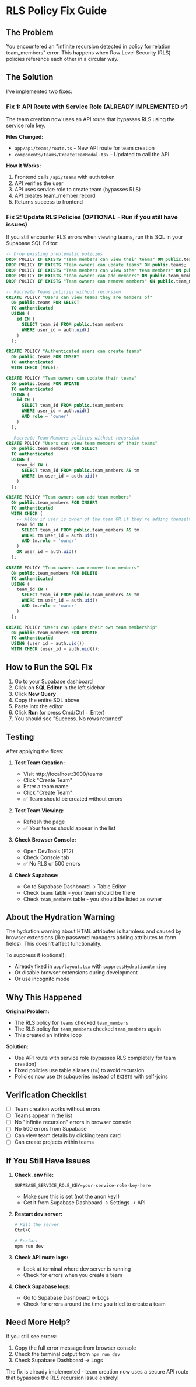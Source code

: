# RLS Policy Fix Guide

## The Problem

You encountered an "infinite recursion detected in policy for relation team_members" error. This happens when Row Level Security (RLS) policies reference each other in a circular way.

## The Solution

I've implemented two fixes:

### Fix 1: API Route with Service Role (ALREADY IMPLEMENTED ✅)

The team creation now uses an API route that bypasses RLS using the service role key.

**Files Changed:**
- `app/api/teams/route.ts` - New API route for team creation
- `components/teams/CreateTeamModal.tsx` - Updated to call the API

**How It Works:**
1. Frontend calls `/api/teams` with auth token
2. API verifies the user
3. API uses service role to create team (bypasses RLS)
4. API creates team_member record
5. Returns success to frontend

### Fix 2: Update RLS Policies (OPTIONAL - Run if you still have issues)

If you still encounter RLS errors when viewing teams, run this SQL in your Supabase SQL Editor:

```sql
-- Drop existing problematic policies
DROP POLICY IF EXISTS "Team members can view their teams" ON public.teams;
DROP POLICY IF EXISTS "Team owners can update teams" ON public.teams;
DROP POLICY IF EXISTS "Team members can view other team members" ON public.team_members;
DROP POLICY IF EXISTS "Team owners can add members" ON public.team_members;
DROP POLICY IF EXISTS "Team owners can remove members" ON public.team_members;

-- Recreate Teams policies without recursion
CREATE POLICY "Users can view teams they are members of"
  ON public.teams FOR SELECT
  TO authenticated
  USING (
    id IN (
      SELECT team_id FROM public.team_members
      WHERE user_id = auth.uid()
    )
  );

CREATE POLICY "Authenticated users can create teams"
  ON public.teams FOR INSERT
  TO authenticated
  WITH CHECK (true);

CREATE POLICY "Team owners can update their teams"
  ON public.teams FOR UPDATE
  TO authenticated
  USING (
    id IN (
      SELECT team_id FROM public.team_members
      WHERE user_id = auth.uid()
      AND role = 'owner'
    )
  );

-- Recreate Team Members policies without recursion
CREATE POLICY "Users can view team members of their teams"
  ON public.team_members FOR SELECT
  TO authenticated
  USING (
    team_id IN (
      SELECT team_id FROM public.team_members AS tm
      WHERE tm.user_id = auth.uid()
    )
  );

CREATE POLICY "Team owners can add team members"
  ON public.team_members FOR INSERT
  TO authenticated
  WITH CHECK (
    -- Allow if user is owner of the team OR if they're adding themselves
    team_id IN (
      SELECT team_id FROM public.team_members AS tm
      WHERE tm.user_id = auth.uid()
      AND tm.role = 'owner'
    )
    OR user_id = auth.uid()
  );

CREATE POLICY "Team owners can remove team members"
  ON public.team_members FOR DELETE
  TO authenticated
  USING (
    team_id IN (
      SELECT team_id FROM public.team_members AS tm
      WHERE tm.user_id = auth.uid()
      AND tm.role = 'owner'
    )
  );

CREATE POLICY "Users can update their own team membership"
  ON public.team_members FOR UPDATE
  TO authenticated
  USING (user_id = auth.uid())
  WITH CHECK (user_id = auth.uid());
```

## How to Run the SQL Fix

1. Go to your Supabase dashboard
2. Click on **SQL Editor** in the left sidebar
3. Click **New Query**
4. Copy the entire SQL above
5. Paste into the editor
6. Click **Run** (or press Cmd/Ctrl + Enter)
7. You should see "Success. No rows returned"

## Testing

After applying the fixes:

1. **Test Team Creation:**
   - Visit http://localhost:3000/teams
   - Click "Create Team"
   - Enter a team name
   - Click "Create Team"
   - ✅ Team should be created without errors

2. **Test Team Viewing:**
   - Refresh the page
   - ✅ Your teams should appear in the list

3. **Check Browser Console:**
   - Open DevTools (F12)
   - Check Console tab
   - ✅ No RLS or 500 errors

4. **Check Supabase:**
   - Go to Supabase Dashboard → Table Editor
   - Check `teams` table - your team should be there
   - Check `team_members` table - you should be listed as owner

## About the Hydration Warning

The hydration warning about HTML attributes is harmless and caused by browser extensions (like password managers adding attributes to form fields). This doesn't affect functionality.

To suppress it (optional):
- Already fixed in `app/layout.tsx` with `suppressHydrationWarning`
- Or disable browser extensions during development
- Or use incognito mode

## Why This Happened

**Original Problem:**
- The RLS policy for `teams` checked `team_members`
- The RLS policy for `team_members` checked `team_members` again
- This created an infinite loop

**Solution:**
- Use API route with service role (bypasses RLS completely for team creation)
- Fixed policies use table aliases (`tm`) to avoid recursion
- Policies now use `IN` subqueries instead of `EXISTS` with self-joins

## Verification Checklist

- [ ] Team creation works without errors
- [ ] Teams appear in the list
- [ ] No "infinite recursion" errors in browser console
- [ ] No 500 errors from Supabase
- [ ] Can view team details by clicking team card
- [ ] Can create projects within teams

## If You Still Have Issues

1. **Check .env file:**
   ```env
   SUPABASE_SERVICE_ROLE_KEY=your-service-role-key-here
   ```
   - Make sure this is set (not the anon key!)
   - Get it from Supabase Dashboard → Settings → API

2. **Restart dev server:**
   ```bash
   # Kill the server
   Ctrl+C

   # Restart
   npm run dev
   ```

3. **Check API route logs:**
   - Look at terminal where dev server is running
   - Check for errors when you create a team

4. **Check Supabase logs:**
   - Go to Supabase Dashboard → Logs
   - Check for errors around the time you tried to create a team

## Need More Help?

If you still see errors:
1. Copy the full error message from browser console
2. Check the terminal output from `npm run dev`
3. Check Supabase Dashboard → Logs

The fix is already implemented - team creation now uses a secure API route that bypasses the RLS recursion issue entirely!
